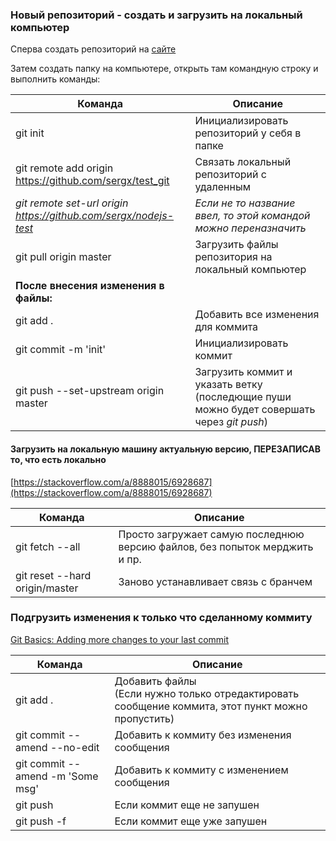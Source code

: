 ### Новый репозиторий - создать и загрузить на локальный компьютер
Сперва создать репозиторий на [сайте](https://github.com/new)

Затем создать папку на компьютере, открыть там командную строку и выполнить команды:

|Команда|Описание|
|---|---|
|git init|Инициализировать репозиторий у себя в папке|
|git remote add origin https://github.com/sergx/test_git|Связать локальный репозиторий с удаленным|
|*git remote set-url origin https://github.com/sergx/nodejs-test*|*Если не то название ввел, то этой командой можно переназначить*|
|git pull origin master|Загрузить файлы репозитория на локальный компьютер|
|**После внесения изменения в файлы:**|
|git add .|Добавить все изменения для коммита|
|git commit -m 'init'|Инициализировать коммит|
|git push --set-upstream origin master|Загрузить коммит и указать ветку (последющие пуши можно будет совершать через *git push*)|

#### Загрузить на локальную машину актуальную версию, ПЕРЕЗАПИСАВ то, что есть локально
[https://stackoverflow.com/a/8888015/6928687](https://stackoverflow.com/a/8888015/6928687)

|Команда|Описание|
|---|---|
|git fetch --all|Просто загружает самую последнюю версию файлов, без попыток мерджить и пр.|
|git reset --hard origin/master|Заново устанавливает связь с бранчем|

### Подгрузить изменения к только что сделанному коммиту
[Git Basics: Adding more changes to your last commit](https://medium.com/@igor_marques/git-basics-adding-more-changes-to-your-last-commit-1629344cb9a8)

|Команда|Описание|
|---|---|
|git add .|Добавить файлы<br>(Если нужно только отредактировать сообщение коммита, этот пункт можно пропустить)|
|git commit --amend --no-edit|Добавить к коммиту без изменения сообщения|
|git commit --amend -m 'Some msg'|Добавить к коммиту c изменением сообщения|
|git push|Если коммит еще не запушен|
|git push -f|Если коммит еще уже запушен|